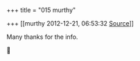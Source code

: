+++
title = "015 murthy"

+++
[[murthy	2012-12-21, 06:53:32 [Source](https://groups.google.com/g/samskrita/c/2Xl_fNcS8GI)]]



Many thanks for the info.




